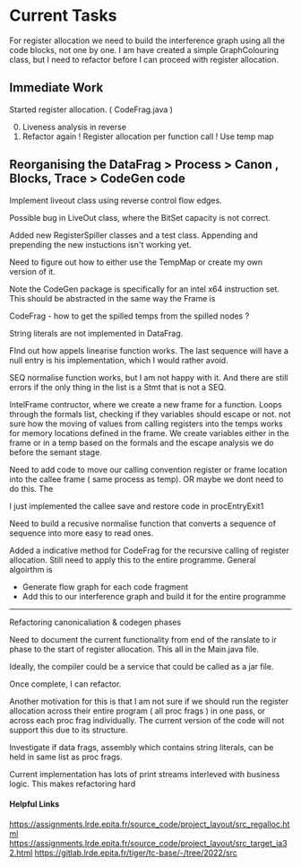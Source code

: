 # Current Tasks

For register allocation we need to build the interference graph using all the code blocks,
not one by one. I am have created a simple GraphColouring class, but I need to refactor before I can proceed with register allocation.

## Immediate Work

Started register allocation. ( CodeFrag.java )

0) Liveness analysis in reverse
1) Refactor again ! Register allocation per function call ! Use temp map

## Reorganising the DataFrag > Process > Canon , Blocks, Trace > CodeGen code

Implement liveout class using reverse control flow edges.

Possible bug in LiveOut class, where the BitSet capacity is not correct.

Added new RegisterSpiller classes and a test class. Appending and prepending the
new instuctions isn't working yet.

Need to figure out how to either use the TempMap or create my own version of it.

Note the CodeGen package is specifically for an intel x64 instruction set. This should be abstracted in the same way the Frame is

CodeFrag - how to get the spilled temps from the spilled nodes ?

String literals are not implemented in DataFrag.

FInd out how appels linearise function works. The last sequence will have a null entry is his implementation, which I would
rather avoid.

SEQ normalise function works, but I am not happy with it. And there are still errors if the only thing in the list is a Stmt that is not a SEQ.

IntelFrame contructor, where we create a new frame for a function. Loops through the formals list, checking
if they variables should escape or not. not sure how the moving of values from calling registers into the temps works for memory locations defined in the frame. We create variables either in the frame or in a temp based on the formals and the escape analysis we do before the semant stage.

Need to add code to move our calling convention register or frame location into the callee frame ( same process as temp). OR maybe we dont need to do this. The

I just implemented the callee save and restore code in procEntryExit1

Need to build a recusive normalise function that converts a sequence of sequence into more
easy to read ones.

Added a indicative method for CodeFrag for the recursive calling of register allocation. Still need to apply this to the entire programme. General algoirthm is

-   Generate flow graph for each code fragment
-   Add this to our interference graph and build it for the entire programme

---

Refactoring canonicaliation & codegen phases

Need to document the current functionality from end of the ranslate to ir phase to the start of register allocation. This all in the Main.java file.

Ideally, the compiler could be a service that could be called as a jar file.

Once complete, I can refactor.

Another motivation for this is that I am not sure if we should run the register allocation across their entire program ( all proc frags ) in one pass, or across each proc frag individually. The current version of the code will not support this due to its structure.

Investigate if data frags, assembly which contains string literals, can be held in same list as proc frags.

Current implementation has lots of print streams interleved with business logic. This makes refactoring hard

#### Helpful Links
https://assignments.lrde.epita.fr/source_code/project_layout/src_regalloc.html
https://assignments.lrde.epita.fr/source_code/project_layout/src_target_ia32.html
https://gitlab.lrde.epita.fr/tiger/tc-base/-/tree/2022/src
